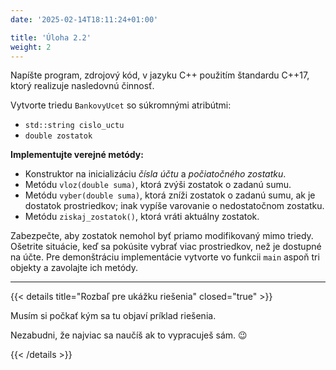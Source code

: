 ```yaml
---
date: '2025-02-14T18:11:24+01:00'

title: 'Úloha 2.2'
weight: 2
---
```


Napíšte program, zdrojový kód, v jazyku C++ použitím štandardu C++17, ktorý realizuje nasledovnú činnosť.

Vytvorte triedu `BankovyUcet` so súkromnými atribútmi:

- `std::string cislo_uctu`
- `double zostatok`

**Implementujte verejné metódy:**

- Konstruktor na inicializáciu _čísla účtu_ a _počiatočného zostatku_.
- Metódu `vloz(double suma)`, ktorá zvýši zostatok o zadanú sumu.
- Metódu `vyber(double suma)`, ktorá zníži zostatok o zadanú sumu, ak je dostatok prostriedkov; inak vypíše varovanie o
  nedostatočnom zostatku.
- Metódu `ziskaj_zostatok()`, ktorá vráti aktuálny zostatok.

Zabezpečte, aby zostatok nemohol byť priamo modifikovaný mimo triedy. Ošetrite situácie, keď sa pokúsite vybrať viac
prostriedkov, než je dostupné na účte. Pre demonštráciu implementácie vytvorte vo funkcii `main` aspoň tri objekty a
zavolajte ich metódy.

---

{{< details title="Rozbaľ pre ukážku riešenia" closed="true" >}}

Musím si počkať kým sa tu objaví príklad riešenia.

Nezabudni, že najviac sa naučíš ak to vypracuješ sám. 😉

{{< /details >}}
